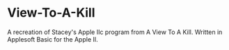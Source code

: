 # View-To-A-Kill
A recreation of Stacey's Apple IIc program from A View To A Kill. Written in Applesoft Basic for the Apple II.
